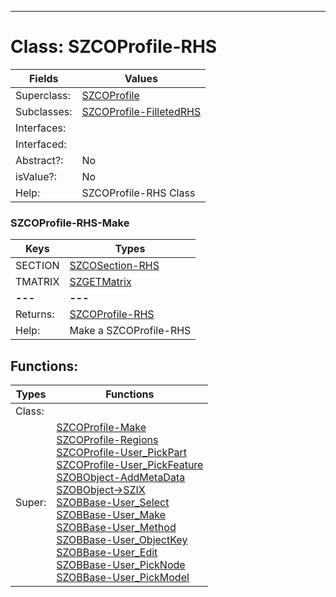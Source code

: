 ---------

# Class:	SZCOProfile-RHS

| Fields | Values |
| --------- | --------- |
| Superclass: | [SZCOProfile](SZCOProfile.html) |
| Subclasses: | [SZCOProfile-FilletedRHS](SZCOProfile-FilletedRHS.html) |
| Interfaces: |  |
| Interfaced: |  |
| Abstract?: | No |
| isValue?: | No |
| Help: | SZCOProfile-RHS Class |

### SZCOProfile-RHS-Make

| Keys | Types |
| --------- | --------- |
| SECTION | [SZCOSection-RHS](SZCOSection-RHS.html) |
| TMATRIX | [SZGETMatrix](SZGETMatrix.html) |
| **---** | **---** |
| Returns: | [SZCOProfile-RHS](SZCOProfile-RHS.html) |
| Help: | Make a SZCOProfile-RHS |


## Functions:

| Types | Functions |
| --------- | --------- |
| Class: |  |
| Super: | [SZCOProfile-Make](SZCOProfile.html) <br> [SZCOProfile-Regions](SZCOProfile.html) <br> [SZCOProfile-User_PickPart](SZCOProfile.html) <br> [SZCOProfile-User_PickFeature](SZCOProfile.html) <br> [SZOBObject-AddMetaData](SZOBObject.html) <br> [SZOBObject->SZIX](SZOBObject.html) <br> [SZOBBase-User_Select](SZOBBase.html) <br> [SZOBBase-User_Make](SZOBBase.html) <br> [SZOBBase-User_Method](SZOBBase.html) <br> [SZOBBase-User_ObjectKey](SZOBBase.html) <br> [SZOBBase-User_Edit](SZOBBase.html) <br> [SZOBBase-User_PickNode](SZOBBase.html) <br> [SZOBBase-User_PickModel](SZOBBase.html) |


